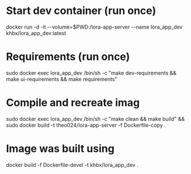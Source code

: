 # Start dev container (run once)
docker run -d -it --volume=$PWD:/lora-app-server --name lora_app_dev khbx/lora_app_dev:latest

# Requirements (run once)
sudo docker exec lora_app_dev /bin/sh -c "make dev-requirements && make ui-requirements && make requirements"

# Compile and recreate imag
sudo docker exec lora_app_dev /bin/sh -c "make clean && make build" && sudo docker build -t theo024/lora-app-server -f Dockerfile-copy .

# Image was built using
docker build -f Dockerfile-devel -t khbx/lora_app_dev .
